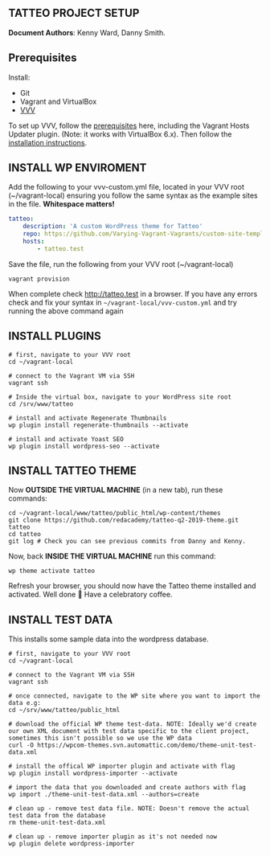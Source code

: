 ## TATTEO PROJECT SETUP

**Document Authors**: Kenny Ward, Danny Smith.

## Prerequisites

Install:

-   Git
-   Vagrant and VirtualBox
-   [VVV](https://varyingvagrantvagrants.org/)

To set up VVV, follow the [prerequisites](https://varyingvagrantvagrants.org/docs/en-US/installation/software-requirements/) here, including the Vagrant Hosts Updater plugin. (Note: it works with VirtualBox 6.x). Then follow the [installation instructions](https://varyingvagrantvagrants.org/docs/en-US/installation/).

## INSTALL WP ENVIROMENT

Add the following to your vvv-custom.yml file, located in your VVV root (~/vagrant-local) ensuring you follow the same syntax as the example sites in the file. **Whitespace matters!**

```yaml
tatteo:
    description: 'A custom WordPress theme for Tatteo'
    repo: https://github.com/Varying-Vagrant-Vagrants/custom-site-template.git
    hosts:
        - tatteo.test
```

Save the file, run the following from your VVV root (~/vagrant-local)

```shell
vagrant provision
```

When complete check http://tatteo.test in a browser. If you have any errors check and fix your syntax in `~/vagrant-local/vvv-custom.yml` and try running the above command again

## INSTALL PLUGINS

```shell
# first, navigate to your VVV root
cd ~/vagrant-local

# connect to the Vagrant VM via SSH
vagrant ssh

# Inside the virtual box, navigate to your WordPress site root
cd /srv/www/tatteo

# install and activate Regenerate Thumbnails
wp plugin install regenerate-thumbnails --activate

# install and activate Yoast SEO
wp plugin install wordpress-seo --activate
```

## INSTALL TATTEO THEME

Now **OUTSIDE THE VIRTUAL MACHINE** (in a new tab), run these commands:

```shell
cd ~/vagrant-local/www/tatteo/public_html/wp-content/themes
git clone https://github.com/redacademy/tatteo-q2-2019-theme.git tatteo
cd tatteo
git log # Check you can see previous commits from Danny and Kenny.
```

Now, back **INSIDE THE VIRTUAL MACHINE** run this command:

```shell
wp theme activate tatteo
```

Refresh your browser, you should now have the Tatteo theme installed and activated. Well done 🎉 Have a celebratory coffee.

## INSTALL TEST DATA

This installs some sample data into the wordpress database.

```shell
# first, navigate to your VVV root
cd ~/vagrant-local

# connect to the Vagrant VM via SSH
vagrant ssh

# once connected, navigate to the WP site where you want to import the data e.g:
cd ~/srv/www/tatteo/public_html

# download the official WP theme test-data. NOTE: Ideally we'd create our own XML document with test data specific to the client project, sometimes this isn't possible so we use the WP data
curl -O https://wpcom-themes.svn.automattic.com/demo/theme-unit-test-data.xml

# install the offical WP importer plugin and activate with flag
wp plugin install wordpress-importer --activate

# import the data that you downloaded and create authors with flag
wp import ./theme-unit-test-data.xml --authors=create

# clean up - remove test data file. NOTE: Doesn't remove the actual test data from the database
rm theme-unit-test-data.xml

# clean up - remove importer plugin as it's not needed now
wp plugin delete wordpress-importer
```

